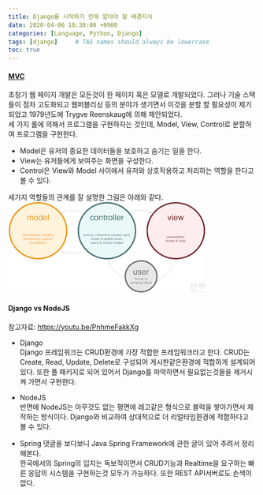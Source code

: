 ```yaml
---
title: Django를 시작하기 전에 알아야 할 배경지식
date: 2020-04-06 18:30:00 +0900
categories: [Language, Python, Django]
tags: [django]     # TAG names should always be lowercase
toc: true
---
```


#### [MVC](https://www.essenceandartifact.com/2012/12/the-essence-of-mvc.html)
초창기 웹 페이지 개발은 모든것이 한 페이지 혹은 모델로 개발되었다.
그러나 기술 스택들이 점차 고도화되고 웹퍼블리싱 등의 분야가 생기면서 이것을 분할 할 필요성이 제기되었고 1979년도에 Trygve Reenskaug에 의해 제안되었다.  
세 가지 롤에 의해서 프로그램을 구현하자는 것인데, Model, View, Control로 분할하여 프로그램을 구현한다.  
* Model은 유저의 중요한 데이터들을 보호하고 숨기는 일을 한다.  
* View는 유저들에게 보여주는 화면을 구성한다.  
* Control은 View와 Model 사이에서 유저와 상호작용하고 처리하는 역할을 한다고 볼 수 있다.    

세가지 역할들의 관계를 잘 설명한 그림은 아래와 같다.
![MVC Roles](/assets/img/20-04-06_mvc_role_diagram.png)  

#### Django vs NodeJS
참고자료: <https://youtu.be/PnhmeFakkXg>  
* Django  
    Django 프레임워크는 CRUD환경에 가장 적합한 프레임워크라고 한다.
    CRUD는 Create, Read, Update, Delete로 구성되어 게시판같은환경에 적합하게 설계되어 있다.
    또한 풀 패키지로 되어 있어서 Django를 파악하면서 필요없는것들을 제거시켜 가면서 구현한다.
    
* NodeJS  
    반면에 NodeJS는 아무것도 없는 평면에 레고같은 형식으로 블럭을 쌓아가면서 제작하는 방식이다.
    Django와 비교하여 상대적으로 더 리얼타임환경에 적합하다고 볼 수 있다.
    
* Spring
    댓글을 보다보니 Java Spring Framework에 관한 글이 있어 추려서 정리해본다.  
    한국에서의 Spring의 입지는 독보적이면서 CRUD기능과 Realtime을 요구하는 빠른 응답의 시스템을 구현하는것 모두가 가능하다.
    또한 REST API서버로도 손색이 없다.
